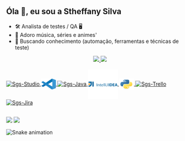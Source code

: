 ## Óla 👋, eu sou a Stheffany Silva 
- 🛠 Analista de testes / QA 🖥
- 🎹 Adoro música, séries e animes'
- 🔎 Buscando conhecimento (automação, ferramentas e técnicas de teste)

<div align="center">
  <a href="https://github.com/StheffanySilva">
  <img height="180em" src="https://github-readme-stats.vercel.app/api?username=StheffanySilva&show_icons=true&theme=midnight-purple&include_all_commits=true&count_private=true"/>
  <img height="180em" src="https://github-readme-stats.vercel.app/api/top-langs/?username=StheffanySilva&layout=compact&langs_count=7&theme=midnight-purple"/>
</div>
<div style="display: inline_block"><br>  
  <img align="center" alt="Sgs-Studio" height="30" width="40"src="https://cdn.jsdelivr.net/gh/devicons/devicon/icons/androidstudio/androidstudio-original.svg"> 
  <img align="center" alt="Sgs-VScode" height="30" width="40"src="https://raw.githubusercontent.com/devicons/devicon/master/icons/vscode/vscode-original.svg">
  <img align="center" alt="Sgs-Java" height="30" width="40" src="https://cdn.jsdelivr.net/gh/devicons/devicon/icons/java/java-original.svg">
  <img align="center" alt="Sgs-Intellij" height="80" width="80" src="https://raw.githubusercontent.com/devicons/devicon/master/icons/intellij/intellij-original-wordmark.svg">
  <img align="center" alt="Sgs-Python" height="30" width="40" src="https://raw.githubusercontent.com/devicons/devicon/master/icons/python/python-original.svg">
  <img align="center" alt="Sgs-Trello" height="80" width="40" src="https://cdn.jsdelivr.net/gh/devicons/devicon/icons/trello/trello-plain-wordmark.svg">
  <img align="center" alt="Sgs-Jira" height="30" width="40" src="https://cdn.jsdelivr.net/gh/devicons/devicon/icons/jira/jira-original-wordmark.svg">
                                
  ##

<div>
  <a href = "mailto:stheffany.gabtielle@gmail.com"><img src="https://img.shields.io/badge/Gmail-D14836?style=for-the-badge&logo=gmail&logoColor=white" target="_blank"></a>
  <a href="https://www.linkedin.com/in/stheffanysilva" target="_blank"><img src="https://img.shields.io/badge/-LinkedIn-%230077B5?style=for-the-badge&logo=linkedin&logoColor=white" target="_blank"></a>
 
  ![Snake animation](https://github.com/StheffanySilva/StheffanySilva/blob/output/github-contribution-grid-snake.svg)
  
 </div>
